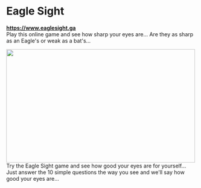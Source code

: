 # Eagle Sight
**https://www.eaglesight.ga** <br>
Play this online game and see how sharp your eyes are... Are they as sharp as an Eagle's or weak as a bat's...

<img width="500px" height="300px" src="https://www.eaglesight.ga/picture.jpg"></img>
<br>Try the Eagle Sight game and see how good your eyes are for yourself...
Just answer the 10 simple questions the way you see and we'll say how good your eyes are...

